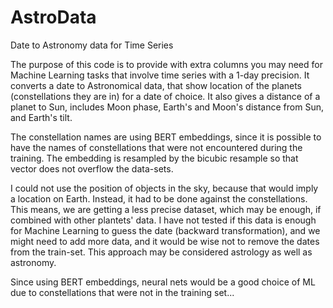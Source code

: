 # AstroData
Date to Astronomy data for Time Series

The purpose of this code is to provide with extra columns you may need for Machine Learning tasks that involve time series with a 1-day precision.
It converts a date to Astronomical data, that show location of the planets (constellations they are in) for a date of choice.
It also gives a distance of a planet to Sun, includes Moon phase, Earth's and Moon's distance from Sun, and Earth's tilt.

The constellation names are using BERT embeddings, since it is possible to have the names of constellations that were not encountered during the training. The embedding is resampled by the bicubic resample so that vector does not overflow the data-sets.

I could not use the position of objects in the sky, because that would imply a location on Earth. Instead, it had to be done against the constellations. This means, we are getting a less precise dataset, which may be enough, if combined with other plantets' data.
I have not tested if this data is enough for Machine Learning to guess the date (backward transformation), and we might need to add more data, and it would be wise not to remove the dates from the train-set.
This approach may be considered astrology as well as astronomy.

Since using BERT embeddings, neural nets would be a good choice of ML due to constellations that were not in the training set...
